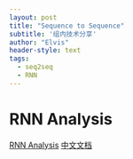 ```yaml
---
layout: post
title: "Sequence to Sequence"
subtitle: '组内技术分享'
author: "Elvis"
header-style: text
tags:
  - seq2seq
  - RNN
---
```


# RNN Analysis

[RNN Analysis](http://karpathy.github.io/2015/05/21/rnn-effectiveness/)
[中文文档](https://www.elastic.co/guide/en/elasticsearch/reference/6.2/modules-discovery-zen.html)


